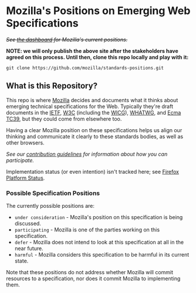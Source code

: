 # Mozilla's Positions on Emerging Web Specifications

~~_See [the dashboard](https://mozilla.github.io/standards-positions/) for Mozilla's current positions._~~

**NOTE: we will only publish the above site after the stakeholders have agreed on this process.  Until then, clone this repo locally and play with it:**

    git clone https://github.com/mozilla/standards-positions.git

## What is this Repository?

This repo is where [Mozilla](https://mozilla.org/) decides and documents what it thinks about
emerging technical specifications for the Web. Typically they're draft documents in the
[IETF](https://ietf.org/), [W3C](https://w3.org/) (including the [WICG](https://wicg.github.io/)),
[WHATWG](https://whatwg.org/), and [Ecma TC39](https://github.com/tc39), but they could come from
elsewhere too.

Having a clear Mozilla position on these specifications helps us align our thinking and communicate
it clearly to these standards bodies, as well as other browsers.

*See our [contribution guidelines](CONTRIBUTING.md) for information about how you can participate.*

Implementation status (or even intention) isn't tracked here; see [Firefox Platform Status](https://platform-status.mozilla.org).

### Possible Specification Positions

The currently possible positions are:

- `under consideration` - Mozilla's position on this specification is being discussed.
- `participating` - Mozilla is one of the parties working on this specification.
- `defer` - Mozilla does not intend to look at this specification at all in the near future.
- `harmful` - Mozilla considers this specification to be harmful in its current state.

Note that these positions do not address whether Mozilla will commit resources to a specification,
nor does it commit Mozilla to implementing them.

